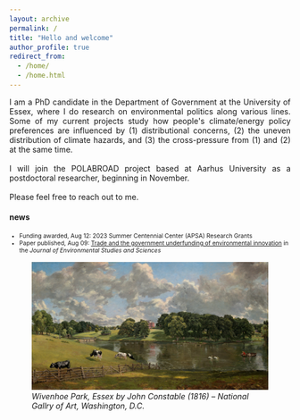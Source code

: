 ```yaml
---
layout: archive
permalink: /
title: "Hello and welcome"
author_profile: true
redirect_from: 
  - /home/
  - /home.html
---
```

<div style="text-align: justify">
I am a PhD candidate in the Department of Government at the University of Essex, where I do research on environmental politics along various lines. Some of my current projects study how people's climate/energy policy preferences are influenced by (1) distributional concerns, (2) the uneven distribution of climate hazards, and (3) the cross-pressure from (1) and (2) at the same time.
<br /><br /> 
I will join the POLABROAD project based at Aarhus University as a postdoctoral researcher, beginning in November.
<br /><br />
Please feel free to reach out to me.
</div>

#### news
<ul style="font-size:0.75em;">
<li>Funding awarded, Aug 12: 2023 Summer Centennial Center (APSA) Research Grants</li>
<li>Paper published, Aug 09: <a href="https://doi.org/10.1007/s13412-023-00847-4" target="_blank">Trade and the government underfunding of environmental innovation</a> in the <em>Journal of Environmental Studies and Sciences</em></li>
</ul>

<figure>
  <img src="/images/wivenhoe_park_essex_1942.9.10.jpg"/>
  <figcaption><em>Wivenhoe Park, Essex by John Constable (1816) – National Gallry of Art, Washington, D.C.</em></figcaption>
</figure>
